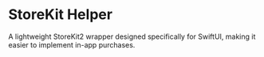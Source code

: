 StoreKit Helper
===

A lightweight StoreKit2 wrapper designed specifically for SwiftUI, making it easier to implement in-app purchases.